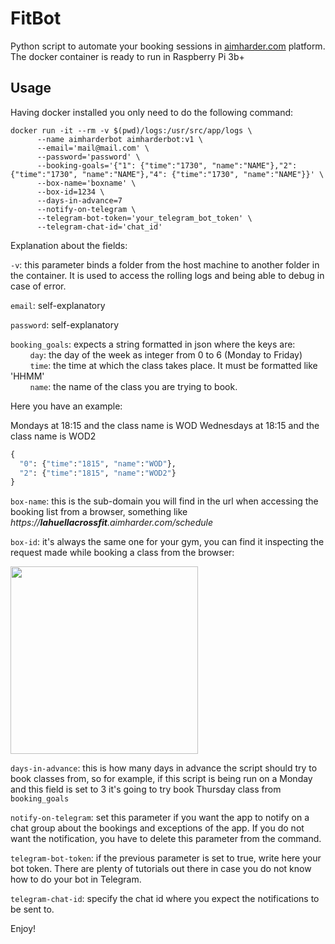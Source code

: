 # FitBot

Python script to automate your booking sessions in [aimharder.com](http://aimharder.com) platform. The docker container is ready to run in Raspberry Pi 3b+

## Usage

Having docker installed you only need to do the following command:

```
docker run -it --rm -v $(pwd)/logs:/usr/src/app/logs \
      --name aimharderbot aimharderbot:v1 \
      --email='mail@mail.com' \
      --password='password' \
      --booking-goals='{"1": {"time":"1730", "name":"NAME"},"2": {"time":"1730", "name":"NAME"},"4": {"time":"1730", "name":"NAME"}}' \
      --box-name='boxname' \
      --box-id=1234 \
      --days-in-advance=7
      --notify-on-telegram \
      --telegram-bot-token='your_telegram_bot_token' \
      --telegram-chat-id='chat_id'
```
Explanation about the fields:

`-v`: this parameter binds a folder from the host machine to another folder in the container. It is used to access the rolling logs and being able to debug in case of error.

`email`: self-explanatory

`password`: self-explanatory

`booking_goals`: expects a string formatted in json where the keys are:  
&nbsp;&nbsp;&nbsp;&nbsp;&nbsp;&nbsp;&nbsp;&nbsp;`day`: the day of the week as integer from 0 to 6 (Monday to Friday)  
&nbsp;&nbsp;&nbsp;&nbsp;&nbsp;&nbsp;&nbsp;&nbsp;`time`: the time at which the class takes place. It must be formatted like 'HHMM'  
&nbsp;&nbsp;&nbsp;&nbsp;&nbsp;&nbsp;&nbsp;&nbsp;`name`: the name of the class you are trying to book.

Here you have an example:

Mondays at 18:15 and the class name is WOD
Wednesdays at 18:15 and the class name is WOD2
```python
{
  "0": {"time":"1815", "name":"WOD"},
  "2": {"time":"1815", "name":"WOD2"}
}
```

`box-name`: this is the sub-domain you will find in the url when accessing the booking list from a browser, something like _https://**lahuellacrossfit**.aimharder.com/schedule_

`box-id`: it's always the same one for your gym, you can find it inspecting the request made while booking a class from the browser:

<img src="https://raw.github.com/pablobuenaposada/fitbot/master/inspect.png" data-canonical-src="https://raw.github.com/pablobuenaposada/fitbot/master/inspect.png" height="300" />

`days-in-advance`: this is how many days in advance the script should try to book classes from, so for example, if this script is being run on a Monday and this field is set to 3 it's going to try book Thursday class from `booking_goals`

`notify-on-telegram`: set this parameter if you want the app to notify on a chat group about the bookings and exceptions of the app. If you do not want the notification, you have to delete this parameter from the command.

`telegram-bot-token`: if the previous parameter is set to true, write here your bot token. There are plenty of tutorials out there in case you do not know how to do your bot in Telegram.

`telegram-chat-id`: specify the chat id where you expect the notifications to be sent to.

Enjoy!
